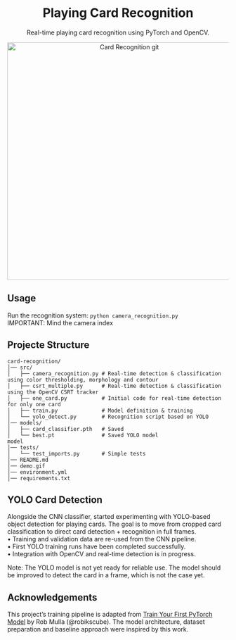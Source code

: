 <h1 align="center">Playing Card Recognition</h1>
<p align="center">Real-time playing card recognition using PyTorch and OpenCV.
</p>
<p align="center">
  <img src="demo.gif" alt="Card Recognition git" width="540">
</p>

<h2>Usage</h2> 

Run the recognition system:
`python camera_recognition.py`  
IMPORTANT: Mind the camera index


<h2>Projecte Structure</h2>

```
card-recognition/
│── src/
│   ├── camera_recognition.py # Real-time detection & classification using color thresholding, morphology and contour
│   ├── csrt_multiple.py      # Real-time detection & classification using the OpenCV CSRT tracker
│   ├── one_card.py           # Initial code for real-time detection for only one card
│   ├── train.py              # Model definition & training
│   └── yolo_detect.py        # Recognition script based on YOLO
│── models/
│   ├── card_classifier.pth   # Saved
│   └── best.pt               # Saved YOLO model
model
│── tests/
│   └── test_imports.py       # Simple tests
│── README.md  
│── demo.gif
│── environment.yml
│── requirements.txt
```

<h2>YOLO Card Detection</h2>

Alongside the CNN classifier, started experimenting with YOLO-based object detection for playing cards.
The goal is to move from cropped card classification to direct card detection + recognition in full frames.  
	•	Training and validation data are re-used from the CNN pipeline.  
	•	First YOLO training runs have been completed successfully.  
	•	Integration with OpenCV and real-time detection is in progress.  

Note: The YOLO model is not yet ready for reliable use. The model should be improved to detect the card in a frame,
which is not the case yet.

<h2>Acknowledgements</h2>

This project’s training pipeline is adapted from [Train Your First PyTorch Model](https://www.kaggle.com/code/robikscube/train-your-first-pytorch-model-card-classifier) by Rob Mulla (@robikscube).
The model architecture, dataset preparation and baseline approach were inspired by this work.

